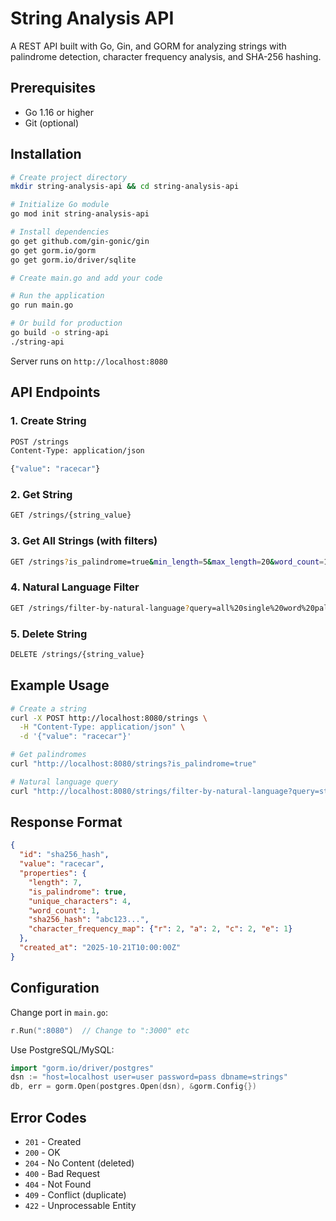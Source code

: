 # String Analysis API

A REST API built with Go, Gin, and GORM for analyzing strings with palindrome detection, character frequency analysis, and SHA-256 hashing.

## Prerequisites

- Go 1.16 or higher
- Git (optional)

## Installation

```bash
# Create project directory
mkdir string-analysis-api && cd string-analysis-api

# Initialize Go module
go mod init string-analysis-api

# Install dependencies
go get github.com/gin-gonic/gin
go get gorm.io/gorm
go get gorm.io/driver/sqlite

# Create main.go and add your code

# Run the application
go run main.go

# Or build for production
go build -o string-api
./string-api
```

Server runs on `http://localhost:8080`

## API Endpoints

### 1. Create String
```bash
POST /strings
Content-Type: application/json

{"value": "racecar"}
```

### 2. Get String
```bash
GET /strings/{string_value}
```

### 3. Get All Strings (with filters)
```bash
GET /strings?is_palindrome=true&min_length=5&max_length=20&word_count=1&contains_character=a
```

### 4. Natural Language Filter
```bash
GET /strings/filter-by-natural-language?query=all%20single%20word%20palindromic%20strings
```

### 5. Delete String
```bash
DELETE /strings/{string_value}
```

## Example Usage

```bash
# Create a string
curl -X POST http://localhost:8080/strings \
  -H "Content-Type: application/json" \
  -d '{"value": "racecar"}'

# Get palindromes
curl "http://localhost:8080/strings?is_palindrome=true"

# Natural language query
curl "http://localhost:8080/strings/filter-by-natural-language?query=strings%20longer%20than%2010%20characters"
```

## Response Format

```json
{
  "id": "sha256_hash",
  "value": "racecar",
  "properties": {
    "length": 7,
    "is_palindrome": true,
    "unique_characters": 4,
    "word_count": 1,
    "sha256_hash": "abc123...",
    "character_frequency_map": {"r": 2, "a": 2, "c": 2, "e": 1}
  },
  "created_at": "2025-10-21T10:00:00Z"
}
```

## Configuration

Change port in `main.go`:
```go
r.Run(":8080")  // Change to ":3000" etc
```

Use PostgreSQL/MySQL:
```go
import "gorm.io/driver/postgres"
dsn := "host=localhost user=user password=pass dbname=strings"
db, err = gorm.Open(postgres.Open(dsn), &gorm.Config{})
```

## Error Codes

- `201` - Created
- `200` - OK
- `204` - No Content (deleted)
- `400` - Bad Request
- `404` - Not Found
- `409` - Conflict (duplicate)
- `422` - Unprocessable Entity
